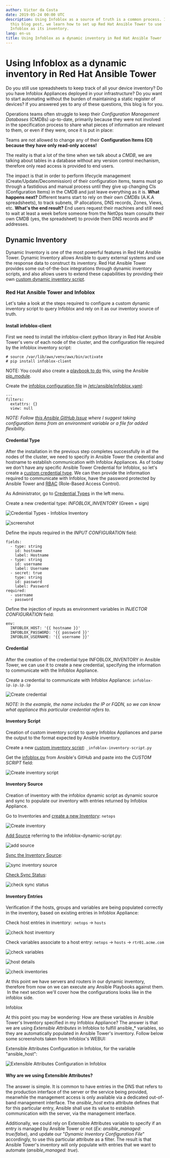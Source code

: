 ```yaml
---
author: Victor da Costa
date: 2019-05-24 00:00 UTC
description: Using Infoblox as a source of truth is a common process. In
  this blog post, we learn how to set up Red Hat Ansible Tower to use
  Infoblox as its inventory.
lang: en-us
title: Using Infoblox as a dynamic inventory in Red Hat Ansible Tower
---
```


# Using Infoblox as a dynamic inventory in Red Hat Ansible Tower

Do you still use spreadsheets to keep track of all your device
inventory? Do you have Infoblox Appliances deployed in your
infrastructure? Do you want to start automating without the burden of
maintaining a static register of devices? If you answered yes to any of
these questions, this blog is for you.

Operations teams often struggle to keep their *Configuration Management
Databases* (CMDBs) up-to-date, primarily because they were not involved
in the specification process to share what pieces of information are
relevant to them, or even if they were, once it is put in place:

Teams are not allowed to change any of their **Configuration Items (CI) because they have only read-only access!**

The reality is that a lot of the time when we talk about a *CMDB*, we
are talking about tables in a database without any version control
mechanism, therefore only read access is provided to end users.

The impact is that in order to perform lifecycle management
(Create/Update/Decommission) of their configuration items, teams must go
through a fastidious and manual process until they give up changing CIs
(Configuration Items) in the CMDB and just leave everything as it is.
**What happens next?** Different teams start to rely on their own
*CMDBs* (A.K.A spreadsheets), to track subnets, IP allocations, DNS
records, Zones, Views, etc. **What's the end result?** End users
request their machines and still need to wait at least a week before
someone from the NetOps team consults their own CMDB (yes, the
spreadsheet) to provide them DNS records and IP addresses.

## Dynamic Inventory

Dynamic Inventory is one of the most powerful features in Red Hat
Ansible Tower. Dynamic Inventory allows Ansible to query external
systems and use the response data to construct its inventory. Red Hat
Ansible Tower provides some out-of-the-box integrations through dynamic
inventory scripts, and also allows users to extend these capabilities by
providing their own [custom dynamic inventory
script](https://docs.ansible.com/ansible-tower/latest/html/administration/custom_inventory_script.html).

### Red Hat Ansible Tower and Infoblox

Let's take a look at the steps required to configure a custom dynamic
inventory script to query Infoblox and rely on it as our inventory
source of truth.

#### Install infoblox-client

First we need to install the infoblox-client python library in Red Hat
Ansible Tower\'s venv of each node of the cluster, and the configuration
file required by the infoblox inventory script:

    # source /var/lib/awx/venv/awx/bin/activate
    # pip install infoblox-client

NOTE: You could also create a [playbook to
do](https://gist.github.com/victorock/493b2d41f5a148efbed9e66dc2e8dee1)
this, using the Ansible
[pip_module](https://docs.ansible.com/ansible/latest/pip_module.html).

Create the [infoblox configuration
file](https://raw.githubusercontent.com/ansible/ansible/devel/contrib/inventory/infoblox.yaml)
in
[/etc/ansible/infoblox.yaml](https://gist.github.com/victorock/3c28056b41e3489d731cc5a2801f2166):

    ---
    filters:
      extattrs: {}
      view: null

*NOTE: Follow* [*this Ansible GitHub
Issue*](https://github.com/ansible/ansible/issues/53526) *where I
suggest taking configuration items from an environment variable or a
file for added flexibility.*

#### Credential Type

After the installation in the previous step completes successfully in
all the nodes of the cluster, we need to specify in Ansible Tower the
credential and hostname to establish communication with Infoblox
Appliances. As of today we don\'t have any specific Ansible Tower
Credential for Infoblox, so let\'s create a [custom credential
type](https://docs.ansible.com/ansible-tower/latest/html/userguide/credential_types.html).
We can then provide the information required to communicate with
Infoblox, have the password protected by Ansible Tower and
[RBAC](https://docs.ansible.com/ansible-tower/latest/html/userguide/security.html#role-based-access-controls)
(Role-Based Access Control).

As Administrator, go to [Credential
Types](https://docs.ansible.com/ansible-tower/latest/html/userguide/credential_types.html)
in the left menu.

Create a new credential type: *INFOBLOX_INVENTORY* (Green + sign)

![Credential Types - Infoblox Inventory](/images/posts/archive/image12.png)

![screenshot](/images/posts/archive/image5-2.png)

Define the inputs required in the *INPUT CONFIGURATION* field:

    fields:
      - type: string
        id: hostname
        label: Hostname
      - type: string
        id: username
        label: Username
      - secret: true
        type: string
        id: password
        label: Password
    required:
      - username
      - password

Define the injection of inputs as environment variables in *INJECTOR
CONFIGURATION* field:

    env:
      INFOBLOX_HOST: '{{ hostname }}'
      INFOBLOX_PASSWORD: '{{ password }}'
      INFOBLOX_USERNAME: '{{ username }}'

#### Credential

After the creation of the credential type INFOBLOX_INVENTORY in Ansible
Tower, we can use it to create a new credential, specifying the
information to communicate with the Infoblox Appliance.

Create a credential to communicate with Infoblox Appliance:
`infoblox-ip.ip.ip.ip`

![Create credential](/images/posts/archive/image2-4.png)

*NOTE: In the example, the name includes the IP or FQDN, so we can know
what appliance this particular credential refers to.*

#### Inventory Script

Creation of custom inventory script to query Infoblox Appliances and
parse the output to the format expected by Ansible inventory.

Create a new [custom inventory script](https://docs.ansible.com/ansible-tower/latest/html/administration/custom_inventory_script.html): `_infoblox-inventory-script.py`

Get the
[infoblox.py](https://raw.githubusercontent.com/ansible/ansible/devel/contrib/inventory/infoblox.py)
from Ansible's GitHub and paste into the *CUSTOM SCRIPT* field:

![Create inventory script](/images/posts/archive/image14.png)

#### Inventory Source

Creation of inventory with the infoblox dynamic script as dynamic source
and sync to populate our inventory with entries returned by Infoblox
Appliance.

Go to Inventories and [create a new Inventory](https://docs.ansible.com/ansible-tower/latest/html/quickstart/create_inventory.html): `netops`

![Create inventory](/images/posts/archive/image8.png)

[Add Source](https://docs.ansible.com/ansible-tower/latest/html/userguide/inventories.html#add-source) referring to the infoblox-dynamic-script.py:

![add source](/images/posts/archive/image2-5.png)

[Sync the Inventory Source](https://docs.ansible.com/ansible-tower/latest/html/userguide/inventories.html#add-source):

![sync inventory source](/images/posts/archive/image10.png)

[Check Sync Status](https://docs.ansible.com/ansible-tower/latest/html/userguide/inventories.html#view-completed-jobs):

![check sync status](/images/posts/archive/image1-5.png)

#### Inventory Entries

Verification if the hosts, groups and variables are being populated
correctly in the inventory, based on existing entries in Infoblox
Appliance:

Check host entries in inventory:  `netops` -> `hosts`

![check host inventory ](/images/posts/archive/image11.png)

Check variables associate to a host entry: `netops` -> `hosts` -> `rtr01.acme.com`

![check variables](/images/posts/archive/image4-2.png)

![host details ](/images/posts/archive/image13.png)

![check inventories](/images/posts/archive/image6-1.png)

At this point we have servers and routers in our dynamic inventory,
therefore from now on we can execute any Ansible Playbooks against them.
 In the next section we\'ll cover how the configurations looks like in
the infoblox side.

Infoblox

At this point you may be wondering: How are these variables in Ansible
Tower\'s Inventory specified in my Infoblox Appliance? The answer is
that we are using *Extensible Attributes* in Infoblox to fulfill
ansible\_\* variables, so they are automatically populated in Ansible
Tower\'s inventory. Follow below some screenshots taken from Infoblox\'s
WEBUI:

Extensible Attributes Configuration in Infoblox, for the variable
\"ansible_host\":

![Extensible Attributes Configuration in Infoblox](/images/posts/archive/image9.png)

#### Why are we using Extensible Attributes?

The answer is simple. It is common to have entries in the DNS that
refers to the production interface of the server or the service being
provided, meanwhile the management access is only available via a
dedicated out-of-band management interface. The *ansible_host* extra
attribute defines that for this particular entry, Ansible shall use its
value to establish communication with the server, via the management
interface.

Additionally, we could rely on Extensible Attributes variable to specify
if an entry is managed by Ansible Tower or not (*Ex: ansible_managed:
true/false*), and update our \"*Dynamic Inventory Configuration File*\"
accordingly, to use this particular attribute as a filter. The result is
that Ansible Tower\'s inventory will only populate with entries that we
want to automate (*ansible_managed: true*).

